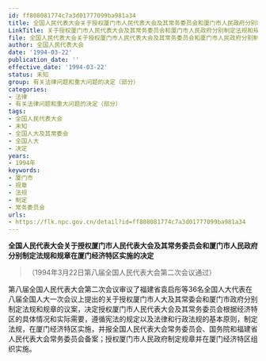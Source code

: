 ```yaml
---
id: ff808081774c7a3d01777099ba981a34
title: 全国人民代表大会关于授权厦门市人民代表大会及其常务委员会和厦门市人民政府分别制定法规和规章在厦门经济特区实施的决定
LinkTitle: 关于授权厦门市人民代表大会及其常务委员会和厦门市人民政府分别制定法规和规章在厦门经济特区实施的决定（1994）
file: 全国人民代表大会关于授权厦门市人民代表大会及其常务委员会和厦门市人民政府分别制定法规和规章在厦门经济特区实施的决定_ff808081774c7a3d01777099ba981a34.docx
author: 全国人民代表大会
date: '1994-03-22'
publication_date: ''
effective_date: '1994-03-22'
status: 未知
group: 有关法律问题和重大问题的决定（部分）
categories:
- 法律
- 有关法律问题和重大问题的决定（部分）
tags:
- 全国人民代表大会
- 未知
- 全国人大及其常委会
- 全国人大
- 决定
years:
- 1994年
keywords:
- 厦门市
- 规章
- 法规
- 制定
- 常务委员会
urls:
- https://flk.npc.gov.cn/detail?id=ff808081774c7a3d01777099ba981a34
---
```


**全国人民代表大会关于授权厦门市人民代表大会及其常务委员会和厦门市人民政府分别制定法规和规章在厦门经济特区实施的决定**

> （1994年3月22日第八届全国人民代表大会第二次会议通过）

第八届全国人民代表大会第二次会议审议了福建省袁启彤等36名全国人大代表在八届全国人大一次会议上提出的关于授权厦门市人大及其常委会和厦门市政府分别制定法规和规章的议案，决定授权厦门市人民代表大会及其常务委员会根据经济特区的具体情况和实际需要，遵循宪法的规定以及法律和行政法规的基本原则，制定法规，在厦门经济特区实施，并报全国人民代表大会常务委员会、国务院和福建省人民代表大会常务委员会备案；授权厦门市人民政府制定规章并在厦门经济特区组织实施。
